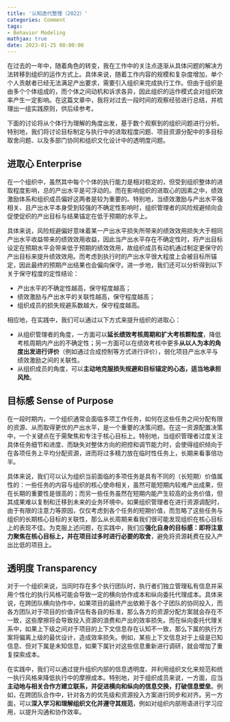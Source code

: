 ```yaml
---
title: '认知迭代整理（2022）'
categories: Comment
tags:
- Behavior Modeling
mathjax: true
date: 2023-01-25 00:00:00
---
```


在过去的一年中，随着角色的转变，我在工作中的关注点逐渐从具体问题的解决方法转移到组织的运作方式上。具体来说，随着工作内容的规模和复杂度增加，单个个人贡献者已经无法满足产出要求，需要引入组织来完成执行工作。但由于组织是由多个个体组成的，而个体之间动机和诉求各异，因此组织的运作模式会对组织效率产生一定影响。在这篇文章中，我将对过去一段时间的观察经验进行总结，并梳理出一组实践原则，供后续参考。

下面的讨论将从个体行为理解的角度出发，基于数个观察到的组织问题进行分析。特别地，我们将讨论目标制定与执行中的进取程度问题、项目资源分配中的多目标取舍问题、以及多部门协同和组织文化设计中的透明度问题。

<!--more-->

## 进取心 Enterprise

在一个组织中，虽然其中每个个体的执行能力是相对稳定的，但受到组织整体的进取程度影响，总的产出水平是可浮动的。而在影响组织的进取心的因素之中，绩效激励体系和组织成员偏好这两者是较为重要的。特别地，当绩效激励与产出水平强相关、且产出水平本身受到较强的不确定性影响时，组织管理者的风险规避倾向会促使促织的产出目标与结果锚定在低于预期的水平上。

具体来说，风险规避偏好意味着某一产出水平损失所带来的绩效效用损失大于相同产出水平收益带来的绩效效用收益，因此当产出水平存在不确定性时，将产出目标设定在预期水平会带来低于预期的绩效效用，故组织成员有动机通过制定更保守的产出目标来提升绩效效用。而考虑到执行时的产出水平很大程度上会被目标所锚定，因此最终的预期产出结果也会偏向保守。进一步地，我们还可以分析得到以下关于保守程度的定性结论：

* 产出水平的不确定性越高，保守程度越高；
* 绩效激励与产出水平的关联性越高，保守程度越高；
* 组织成员的损失规避系数越大，保守程度越高。

相应地，在实践中，我们可以通过以下方式来提升组织的进取心：

* 从组织管理者的角度，一方面可以**延长绩效考核周期和扩大考核颗粒度**，降低考核周期内产出的不确定性；另一方面可以在绩效考核中更多**从以人为本的角度出发进行评价**（例如通过合成控制等方式进行评价），弱化项目产出水平与绩效激励之间的关联性。
* 从组织成员的角度，可以**主动地克服损失规避和目标锚定的心态，适当地承担风险**。

## 目标感 Sense of Purpose

在一段时期内，一个组织通常会面临多项工作任务，如何在这些任务之间分配有限的资源、从而取得更优的产出水平，是一个重要的决策问题。在这一资源配置决策中，一个关键点在于需聚焦和专注于核心目标上。特别地，当组织管理者过度关注具体任务细节和进度、而缺失对整体方向的把控和调节能力时，会使得组织倾向于在各项任务上平均分配资源，进而将过多精力放在临时性任务上，长期来看事倍功半。

具体来说，我们可以认为组织当前面临的多项任务是具有不同的（长短期）价值属性的：一些任务的内容与组织的核心使命相关，虽然可能短期内较难产出成果，但在长期的重要性是很高的；而另一些任务虽然在短期内能产生较高的业务价值，但其成果难以复制和迁移到未来的业务环境中。如果组织管理者在进行资源调配时，由于有限的注意力等原因，仅仅考虑到各个任务的短期价值，而忽略了这些任务与组织的长期核心目标的关联性，那么从长周期来看我们很可能发现组织在核心目标上的表现不佳。为克服上述问题，在实践中，我们应**强化自身的目标感：即将注意力聚焦在核心目标上，并在项目过多时进行必要的取舍**，避免将资源耗费在投入产出比低的项目上。

## 透明度 Transparency

对于一个组织来说，当同时存在多个执行团队时，执行者们独立管理私有信息并采用个性化的执行风格可能会导致一定的横向协作成本和纵向委托代理成本。具体来说，在跨团队横向协作中，如果项目的最终产出依赖于各个子团队的协同投入，而各方团队对于项目的价值评估有各自的标准，那么各方的资源分配方案就会存在不一致，这些摩擦将会导致投入资源的浪费和产出的效率损失。而在纵向委托代理关系中，如果上下级之间对于项目的上下文信息存在认知不一致，那么下属的执行方案将偏离上级的最优设计，造成效率损失。例如，某些上下文信息对于上级是已知信息、但对下属是未知信息，如果下属针对这些信息重新进行调研，就会增加了重复探索成本。

在实践中，我们可以通过提升组织内部的信息透明度、并利用组织文化来规范和统一执行风格来降低执行中的摩擦成本。特别地，对于组织成员来说，一方面，应当**主动地与相关合作方建立联系，并促进横向和纵向的信息交换，打破信息壁垒**。例如，在跨团队合作中，针对各方的优先级和资源投入方案进行同步和对齐。另一方面，可以**深入学习和理解组织文化并遵守其规范**，例如对组织内部用语进行学习应用，以提升沟通和协作效率。
